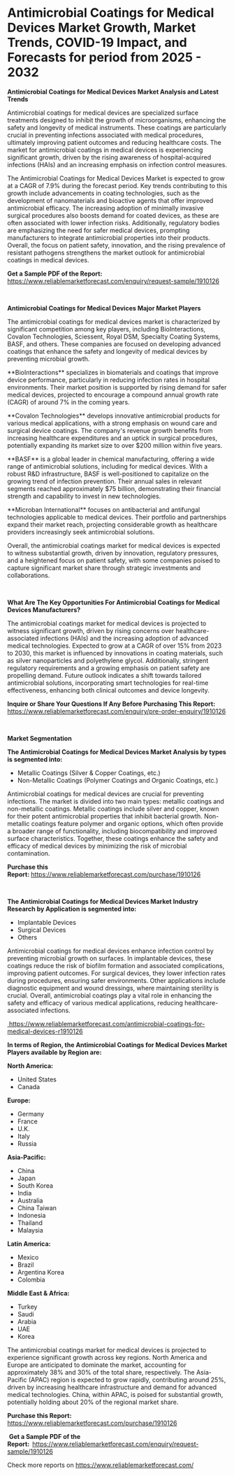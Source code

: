 <p><h1>Antimicrobial Coatings for Medical Devices Market Growth, Market Trends, COVID-19 Impact, and Forecasts for period from 2025 - 2032</h1></p><p><strong>Antimicrobial Coatings for Medical Devices Market Analysis and Latest Trends</strong></p>
<p><p>Antimicrobial coatings for medical devices are specialized surface treatments designed to inhibit the growth of microorganisms, enhancing the safety and longevity of medical instruments. These coatings are particularly crucial in preventing infections associated with medical procedures, ultimately improving patient outcomes and reducing healthcare costs. The market for antimicrobial coatings in medical devices is experiencing significant growth, driven by the rising awareness of hospital-acquired infections (HAIs) and an increasing emphasis on infection control measures.</p><p>The Antimicrobial Coatings for Medical Devices Market is expected to grow at a CAGR of 7.9% during the forecast period. Key trends contributing to this growth include advancements in coating technologies, such as the development of nanomaterials and bioactive agents that offer improved antimicrobial efficacy. The increasing adoption of minimally invasive surgical procedures also boosts demand for coated devices, as these are often associated with lower infection risks. Additionally, regulatory bodies are emphasizing the need for safer medical devices, prompting manufacturers to integrate antimicrobial properties into their products. Overall, the focus on patient safety, innovation, and the rising prevalence of resistant pathogens strengthens the market outlook for antimicrobial coatings in medical devices.</p></p>
<p><strong>Get a Sample PDF of the Report:&nbsp;</strong> <a href="https://www.reliablemarketforecast.com/enquiry/request-sample/1910126?utm_campaign=3503&utm_medium=2&utm_source=Github&utm_content=ia&utm_term=01042025&utm_id=antimicrobial-coatings-for-medical-devices">https://www.reliablemarketforecast.com/enquiry/request-sample/1910126</a></p>
<p>&nbsp;</p>
<p><strong>Antimicrobial Coatings for Medical Devices Major Market Players</strong></p>
<p><p>The antimicrobial coatings for medical devices market is characterized by significant competition among key players, including BioInteractions, Covalon Technologies, Sciessent, Royal DSM, Specialty Coating Systems, BASF, and others. These companies are focused on developing advanced coatings that enhance the safety and longevity of medical devices by preventing microbial growth.</p><p>**BioInteractions** specializes in biomaterials and coatings that improve device performance, particularly in reducing infection rates in hospital environments. Their market position is supported by rising demand for safer medical devices, projected to encourage a compound annual growth rate (CAGR) of around 7% in the coming years. </p><p>**Covalon Technologies** develops innovative antimicrobial products for various medical applications, with a strong emphasis on wound care and surgical device coatings. The company's revenue growth benefits from increasing healthcare expenditures and an uptick in surgical procedures, potentially expanding its market size to over $200 million within five years.</p><p>**BASF** is a global leader in chemical manufacturing, offering a wide range of antimicrobial solutions, including for medical devices. With a robust R&D infrastructure, BASF is well-positioned to capitalize on the growing trend of infection prevention. Their annual sales in relevant segments reached approximately $75 billion, demonstrating their financial strength and capability to invest in new technologies.</p><p>**Microban International** focuses on antibacterial and antifungal technologies applicable to medical devices. Their portfolio and partnerships expand their market reach, projecting considerable growth as healthcare providers increasingly seek antimicrobial solutions.</p><p>Overall, the antimicrobial coatings market for medical devices is expected to witness substantial growth, driven by innovation, regulatory pressures, and a heightened focus on patient safety, with some companies poised to capture significant market share through strategic investments and collaborations.</p></p>
<p>&nbsp;</p>
<p><strong>What Are The Key Opportunities For Antimicrobial Coatings for Medical Devices Manufacturers?</strong></p>
<p><p>The antimicrobial coatings market for medical devices is projected to witness significant growth, driven by rising concerns over healthcare-associated infections (HAIs) and the increasing adoption of advanced medical technologies. Expected to grow at a CAGR of over 15% from 2023 to 2030, this market is influenced by innovations in coating materials, such as silver nanoparticles and polyethylene glycol. Additionally, stringent regulatory requirements and a growing emphasis on patient safety are propelling demand. Future outlook indicates a shift towards tailored antimicrobial solutions, incorporating smart technologies for real-time effectiveness, enhancing both clinical outcomes and device longevity.</p></p>
<p><strong>Inquire or Share Your Questions If Any Before Purchasing This Report:</strong> <a href="https://www.reliablemarketforecast.com/enquiry/pre-order-enquiry/1910126?utm_campaign=3503&utm_medium=2&utm_source=Github&utm_content=ia&utm_term=01042025&utm_id=antimicrobial-coatings-for-medical-devices">https://www.reliablemarketforecast.com/enquiry/pre-order-enquiry/1910126</a></p>
<p>&nbsp;</p>
<p><strong>Market Segmentation</strong></p>
<p><strong>The Antimicrobial Coatings for Medical Devices Market Analysis by types is segmented into:</strong></p>
<p><ul><li>Metallic Coatings (Silver & Copper Coatings, etc.)</li><li>Non-Metallic Coatings (Polymer Coatings and Organic Coatings, etc.)</li></ul></p>
<p><p>Antimicrobial coatings for medical devices are crucial for preventing infections. The market is divided into two main types: metallic coatings and non-metallic coatings. Metallic coatings include silver and copper, known for their potent antimicrobial properties that inhibit bacterial growth. Non-metallic coatings feature polymer and organic options, which often provide a broader range of functionality, including biocompatibility and improved surface characteristics. Together, these coatings enhance the safety and efficacy of medical devices by minimizing the risk of microbial contamination.</p></p>
<p><strong>Purchase this Report:&nbsp;</strong><a href="https://www.reliablemarketforecast.com/purchase/1910126?utm_campaign=3503&utm_medium=2&utm_source=Github&utm_content=ia&utm_term=01042025&utm_id=antimicrobial-coatings-for-medical-devices">https://www.reliablemarketforecast.com/purchase/1910126</a></p>
<p>&nbsp;</p>
<p><strong>The Antimicrobial Coatings for Medical Devices Market Industry Research by Application is segmented into:</strong></p>
<p><ul><li>Implantable Devices</li><li>Surgical Devices</li><li>Others</li></ul></p>
<p><p>Antimicrobial coatings for medical devices enhance infection control by preventing microbial growth on surfaces. In implantable devices, these coatings reduce the risk of biofilm formation and associated complications, improving patient outcomes. For surgical devices, they lower infection rates during procedures, ensuring safer environments. Other applications include diagnostic equipment and wound dressings, where maintaining sterility is crucial. Overall, antimicrobial coatings play a vital role in enhancing the safety and efficacy of various medical applications, reducing healthcare-associated infections.</p></p>
<p><a href="https://www.reliablemarketforecast.com/antimicrobial-coatings-for-medical-devices-r1910126?utm_campaign=3503&utm_medium=2&utm_source=Github&utm_content=ia&utm_term=01042025&utm_id=antimicrobial-coatings-for-medical-devices">&nbsp;https://www.reliablemarketforecast.com/antimicrobial-coatings-for-medical-devices-r1910126</a></p>
<p><strong>In terms of Region, the Antimicrobial Coatings for Medical Devices Market Players available by Region are:</strong></p>
<p>
    <p> <strong> North America: </strong>
        <ul>
            <li>United States</li>
            <li>Canada</li>
        </ul>
        </p> 
    <p> <strong> Europe: </strong>
        <ul>
            <li>Germany</li>
            <li>France</li>
            <li>U.K.</li>
            <li>Italy</li>
            <li>Russia</li>
        </ul>
        </p> 
    <p> <strong> Asia-Pacific: </strong>
        <ul>
            <li>China</li>
            <li>Japan</li>
            <li>South Korea</li>
            <li>India</li>
            <li>Australia</li>
            <li>China Taiwan</li>
            <li>Indonesia</li>
            <li>Thailand</li>
            <li>Malaysia</li>
        </ul>
        </p> 
    <p> <strong> Latin America: </strong>
        <ul>
            <li>Mexico</li>
            <li>Brazil</li>
            <li>Argentina Korea</li>
            <li>Colombia</li>
        </ul>
        </p> 
    <p> <strong> Middle East & Africa: </strong>
        <ul>
            <li>Turkey</li>
            <li>Saudi</li>
            <li>Arabia</li>
            <li>UAE</li>
            <li>Korea</li>
        </ul>
    </p>
    </p>
<p><p>The antimicrobial coatings market for medical devices is projected to experience significant growth across key regions. North America and Europe are anticipated to dominate the market, accounting for approximately 38% and 30% of the total share, respectively. The Asia-Pacific (APAC) region is expected to grow rapidly, contributing around 25%, driven by increasing healthcare infrastructure and demand for advanced medical technologies. China, within APAC, is poised for substantial growth, potentially holding about 20% of the regional market share.</p></p>
<p><strong>Purchase this Report: </strong><a href="https://www.reliablemarketforecast.com/purchase/1910126?utm_campaign=3503&utm_medium=2&utm_source=Github&utm_content=ia&utm_term=01042025&utm_id=antimicrobial-coatings-for-medical-devices">https://www.reliablemarketforecast.com/purchase/1910126</a></p>
<p>&nbsp;<strong>Get a Sample PDF of the Report:&nbsp;&nbsp;</strong><a href="https://www.reliablemarketforecast.com/enquiry/request-sample/1910126?utm_campaign=3503&utm_medium=2&utm_source=Github&utm_content=ia&utm_term=01042025&utm_id=antimicrobial-coatings-for-medical-devices">https://www.reliablemarketforecast.com/enquiry/request-sample/1910126</a></p>
<p><strong></strong></p>
<p>Check more reports on <a href="https://www.reliablemarketforecast.com/?utm_campaign=3503&utm_medium=2&utm_source=Github&utm_content=ia&utm_term=01042025&utm_id=antimicrobial-coatings-for-medical-devices">https://www.reliablemarketforecast.com/</a></p>